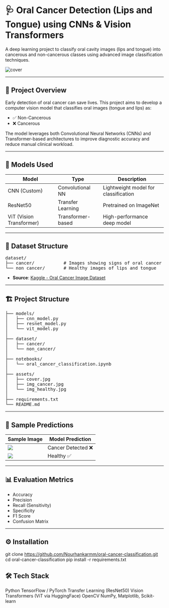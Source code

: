 # 🩺 Oral Cancer Detection (Lips and Tongue) using CNNs & Vision Transformers

A deep learning project to classify oral cavity images (lips and tongue) into cancerous and non-cancerous classes using advanced image classification techniques.

![cover](assets/cover.jpg)

---

## 🚀 Project Overview

Early detection of oral cancer can save lives. This project aims to develop a computer vision model that classifies oral images (tongue and lips) as:
- ✅ Non-Cancerous
- ❌ Cancerous

The model leverages both Convolutional Neural Networks (CNNs) and Transformer-based architectures to improve diagnostic accuracy and reduce manual clinical workload.

---

## 🧠 Models Used

| Model           | Type               | Description                         |
|----------------|--------------------|-------------------------------------|
| CNN (Custom)   | Convolutional NN   | Lightweight model for classification |
| ResNet50       | Transfer Learning  | Pretrained on ImageNet              |
| ViT (Vision Transformer) | Transformer-based | High-performance deep model         |

---

## 📁 Dataset Structure

<pre>
dataset/
├── cancer/           # Images showing signs of oral cancer
└── non_cancer/       # Healthy images of lips and tongue
</pre>

- **Source**: [Kaggle - Oral Cancer Image Dataset](https://www.kaggle.com/datasets/tahmidmir/oral-cancer)

---

## 🏗️ Project Structure

<pre>
├── models/
│   ├── cnn_model.py
│   ├── resnet_model.py
│   └── vit_model.py
│
├── dataset/
│   ├── cancer/
│   └── non_cancer/
│
├── notebooks/
│   └── oral_cancer_classification.ipynb
│
├── assets/
│   ├── cover.jpg
│   ├── img_cancer.jpg
│   └── img_healthy.jpg
│
├── requirements.txt
└── README.md
</pre>

---

## 🧪 Sample Predictions

| Sample Image           | Model Prediction     |
|------------------------|----------------------|
| ![](assets/img_cancer.jpg) | Cancer Detected ❌     |
| ![](assets/img_healthy.jpg) | Healthy ✅            |

---

## 📊 Evaluation Metrics

- Accuracy
- Precision
- Recall (Sensitivity)
- Specificity
- F1 Score
- Confusion Matrix

---

## ⚙️ Installation

git clone https://github.com/Nourhankarmm/oral-cancer-classification.git
cd oral-cancer-classification
pip install -r requirements.txt

## 🛠️ Tech Stack
Python
TensorFlow / PyTorch
Transfer Learning (ResNet50)
Vision Transformers (ViT via HuggingFace)
OpenCV
NumPy, Matplotlib, Scikit-learn
